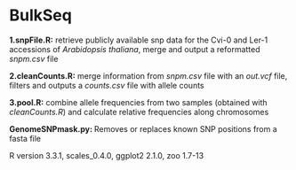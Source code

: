 # BulkSeq

<b>1.snpFile.R:</b> retrieve publicly available snp data for the Cvi-0 and Ler-1 accessions of <i>Arabidopsis thaliana</i>, merge and output a reformatted <i>snpm.csv</i> file

<b>2.cleanCounts.R:</b> merge information from <i>snpm.csv</i> file with an <i>out.vcf</i> file, filters and outputs a <i>counts.csv</i> file with allele counts

<b>3.pool.R:</b> combine allele frequencies from two samples (obtained with <i>cleanCounts.R</i>) and calculate relative frequencies along chromosomes


<b>GenomeSNPmask.py: </b> Removes or replaces known SNP positions from a fasta file

R version 3.3.1, scales_0.4.0, ggplot2 2.1.0, zoo 1.7-13

